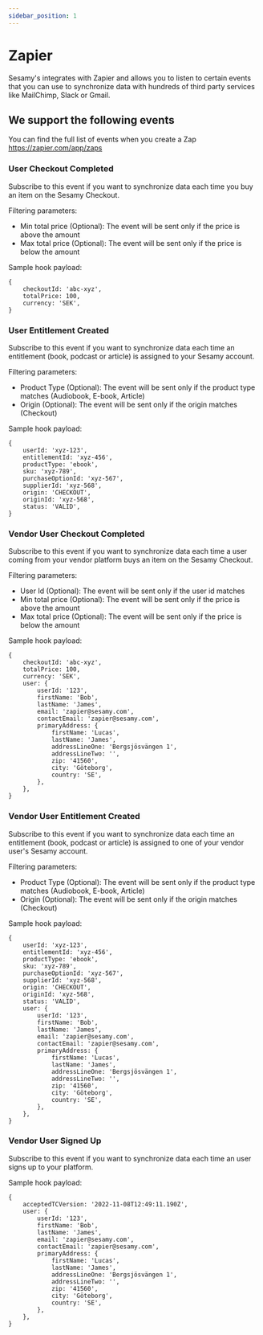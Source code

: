 ```yaml
---
sidebar_position: 1
---
```


# Zapier

Sesamy's integrates with Zapier and allows you to listen to certain events that you can use to synchronize data with hundreds of third party services like MailChimp, Slack or Gmail.

## We support the following events

You can find the full list of events when you create a Zap https://zapier.com/app/zaps

### User Checkout Completed

Subscribe to this event if you want to synchronize data each time you buy an item on the Sesamy Checkout.

Filtering parameters:

- Min total price (Optional): The event will be sent only if the price is above the amount
- Max total price (Optional): The event will be sent only if the price is below the amount

Sample hook payload:

```
{
    checkoutId: 'abc-xyz',
    totalPrice: 100,
    currency: 'SEK',
}
```

### User Entitlement Created

Subscribe to this event if you want to synchronize data each time an entitlement (book, podcast or article) is assigned to your Sesamy account.

Filtering parameters:

- Product Type (Optional): The event will be sent only if the product type matches (Audiobook, E-book, Article)
- Origin (Optional): The event will be sent only if the origin matches (Checkout)

Sample hook payload:

```
{
    userId: 'xyz-123',
    entitlementId: 'xyz-456',
    productType: 'ebook',
    sku: 'xyz-789',
    purchaseOptionId: 'xyz-567',
    supplierId: 'xyz-568',
    origin: 'CHECKOUT',
    originId: 'xyz-568',
    status: 'VALID',
}
```

### Vendor User Checkout Completed

Subscribe to this event if you want to synchronize data each time a user coming from your vendor platform buys an item on the Sesamy Checkout.

Filtering parameters:

- User Id (Optional): The event will be sent only if the user id matches
- Min total price (Optional): The event will be sent only if the price is above the amount
- Max total price (Optional): The event will be sent only if the price is below the amount

Sample hook payload:

```
{
    checkoutId: 'abc-xyz',
    totalPrice: 100,
    currency: 'SEK',
    user: {
        userId: '123',
        firstName: 'Bob',
        lastName: 'James',
        email: 'zapier@sesamy.com',
        contactEmail: 'zapier@sesamy.com',
        primaryAddress: {
            firstName: 'Lucas',
            lastName: 'James',
            addressLineOne: 'Bergsjösvängen 1',
            addressLineTwo: '',
            zip: '41560',
            city: 'Göteborg',
            country: 'SE',
        },
    },
}
```

### Vendor User Entitlement Created

Subscribe to this event if you want to synchronize data each time an entitlement (book, podcast or article) is assigned to one of your vendor user's Sesamy account.

Filtering parameters:

- Product Type (Optional): The event will be sent only if the product type matches (Audiobook, E-book, Article)
- Origin (Optional): The event will be sent only if the origin matches (Checkout)

Sample hook payload:

```
{
    userId: 'xyz-123',
    entitlementId: 'xyz-456',
    productType: 'ebook',
    sku: 'xyz-789',
    purchaseOptionId: 'xyz-567',
    supplierId: 'xyz-568',
    origin: 'CHECKOUT',
    originId: 'xyz-568',
    status: 'VALID',
    user: {
        userId: '123',
        firstName: 'Bob',
        lastName: 'James',
        email: 'zapier@sesamy.com',
        contactEmail: 'zapier@sesamy.com',
        primaryAddress: {
            firstName: 'Lucas',
            lastName: 'James',
            addressLineOne: 'Bergsjösvängen 1',
            addressLineTwo: '',
            zip: '41560',
            city: 'Göteborg',
            country: 'SE',
        },
    },
}
```

### Vendor User Signed Up

Subscribe to this event if you want to synchronize data each time an user signs up to your platform.

Sample hook payload:

```
{
    acceptedTCVersion: '2022-11-08T12:49:11.190Z',
    user: {
        userId: '123',
        firstName: 'Bob',
        lastName: 'James',
        email: 'zapier@sesamy.com',
        contactEmail: 'zapier@sesamy.com',
        primaryAddress: {
            firstName: 'Lucas',
            lastName: 'James',
            addressLineOne: 'Bergsjösvängen 1',
            addressLineTwo: '',
            zip: '41560',
            city: 'Göteborg',
            country: 'SE',
        },
    },
}
```
